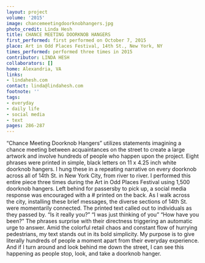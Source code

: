 ```yaml
---
layout: project
volume: '2015'
image: chancemeetingdoorknobhangers.jpg
photo_credit: Linda Hesh
title: CHANCE MEETING DOORKNOB HANGERS
first_performed: first performed on October 7, 2015
place: Art in Odd Places Festival, 14th St., New York, NY
times_performed: performed three times in 2015
contributor: LINDA HESH
collaborators: []
home: Alexandria, VA
links:
- lindahesh.com
contact: linda@lindahesh.com
footnote: ''
tags:
- everyday
- daily life
- social media
- text
pages: 286-287
---
```


“Chance Meeting Doorknob Hangers” utilizes statements imagining a chance meeting between acquaintances on the street to create a large artwork and involve hundreds of people who happen upon the project. Eight phrases were printed in simple, black letters on 11 x 4.25 inch white doorknob hangers. I hung these in a repeating narrative on every doorknob across all of 14th St. in New York City, from river to river. I performed this entire piece three times during the Art in Odd Places Festival using 1,500 doorknob hangers. Left behind for passersby to pick up, a social media response was encouraged with a # printed on the back. As I walk across the city, installing these brief messages, the diverse sections of 14th St. were momentarily connected. The printed text called out to individuals as they passed by. “Is it really you?” “I was just thinking of you” “How have you been?” The phrases surprise with their directness triggering an automatic urge to answer. Amid the colorful retail chaos and constant flow of hurrying pedestrians, my text stands out in its bold simplicity. My purpose is to give literally hundreds of people a moment apart from their everyday experience. And if I turn around and look behind me down the street, I can see this happening as people stop, look, and take a doorknob hanger.
